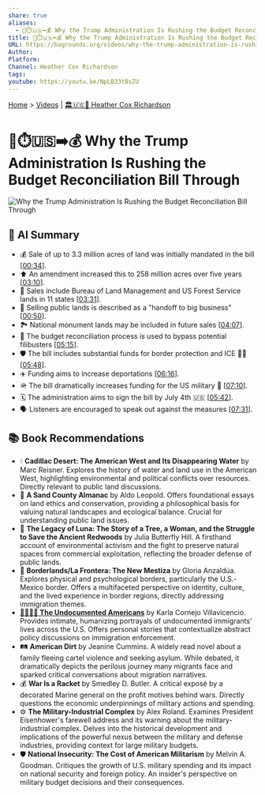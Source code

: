 ```yaml
---
share: true
aliases:
  - 👹⏱️🇺🇸➡️💰 Why the Trump Administration Is Rushing the Budget Reconciliation Bill Through
title: 👹⏱️🇺🇸➡️💰 Why the Trump Administration Is Rushing the Budget Reconciliation Bill Through
URL: https://bagrounds.org/videos/why-the-trump-administration-is-rushing-the-budget-reconciliation-bill-through
Author: 
Platform: 
Channel: Heather Cox Richardson
tags: 
youtube: https://youtu.be/NpLB33tBsZU
---
```

[Home](../index.md) > [Videos](./index.md) | [🏛️🇺🇸📖 Heather Cox Richardson](../people/heather-cox-richardson.md)  
# 👹⏱️🇺🇸➡️💰 Why the Trump Administration Is Rushing the Budget Reconciliation Bill Through  
![Why the Trump Administration Is Rushing the Budget Reconciliation Bill Through](https://youtu.be/NpLB33tBsZU)  
  
## 🤖 AI Summary  
* 💰 Sale of up to 3.3 million acres of land was initially mandated in the bill \[[00:34](http://www.youtube.com/watch?v=NpLB33tBsZU&t=34)\].  
* ⬆️ An amendment increased this to 258 million acres over five years \[[03:10](http://www.youtube.com/watch?v=NpLB33tBsZU&t=190)\].  
* 🌲 Sales include Bureau of Land Management and US Forest Service lands in 11 states \[[03:31](http://www.youtube.com/watch?v=NpLB33tBsZU&t=211)\].  
* 🤝 Selling public lands is described as a "handoff to big business" \[[00:50](http://www.youtube.com/watch?v=NpLB33tBsZU&t=50)\].  
* 🏞️ National monument lands may be included in future sales \[[04:07](http://www.youtube.com/watch?v=NpLB33tBsZU&t=247)\].  
* 📜 The budget reconciliation process is used to bypass potential filibusters \[[05:15](http://www.youtube.com/watch?v=NpLB33tBsZU&t=315)\].  
* 🛡️ The bill includes substantial funds for border protection and ICE 👮‍♂️ \[[05:48](http://www.youtube.com/watch?v=NpLB33tBsZU&t=348)\].  
* ✈️ Funding aims to increase deportations \[[06:16](http://www.youtube.com/watch?v=NpLB33tBsZU&t=376)\].  
* 🪖 The bill dramatically increases funding for the US military 🚀 \[[07:10](http://www.youtube.com/watch?v=NpLB33tBsZU&t=430)\].  
* 🗓️ The administration aims to sign the bill by July 4th 🇺🇸 \[[05:42](http://www.youtube.com/watch?v=NpLB33tBsZU&t=342)\].  
* 🗣️ Listeners are encouraged to speak out against the measures \[[07:31](http://www.youtube.com/watch?v=NpLB33tBsZU&t=451)\].  
  
## 📚 Book Recommendations  
* 💧 **Cadillac Desert: The American West and Its Disappearing Water** by Marc Reisner. Explores the history of water and land use in the American West, highlighting environmental and political conflicts over resources. Directly relevant to public land discussions.  
* 🌳 **A Sand County Almanac** by Aldo Leopold. Offers foundational essays on land ethics and conservation, providing a philosophical basis for valuing natural landscapes and ecological balance. Crucial for understanding public land issues.  
* 🌲 **The Legacy of Luna: The Story of a Tree, a Woman, and the Struggle to Save the Ancient Redwoods** by Julia Butterfly Hill. A firsthand account of environmental activism and the fight to preserve natural spaces from commercial exploitation, reflecting the broader defense of public lands.  
* 🛂 **Borderlands/La Frontera: The New Mestiza** by Gloria Anzaldúa. Explores physical and psychological borders, particularly the U.S.-Mexico border. Offers a multifaceted perspective on identity, culture, and the lived experience in border regions, directly addressing immigration themes.  
* **[🚫📄🇺🇸 The Undocumented Americans](../books/the-undocumented-americans.md)** by Karla Cornejo Villavicencio. Provides intimate, humanizing portrayals of undocumented immigrants' lives across the U.S. Offers personal stories that contextualize abstract policy discussions on immigration enforcement.  
* 🛤️ **American Dirt** by Jeanine Cummins. A widely read novel about a family fleeing cartel violence and seeking asylum. While debated, it dramatically depicts the perilous journey many migrants face and sparked critical conversations about migration narratives.  
* 💰 **War Is a Racket** by Smedley D. Butler. A critical exposé by a decorated Marine general on the profit motives behind wars. Directly questions the economic underpinnings of military actions and spending.  
* ⚙️ **The Military-Industrial Complex** by Alex Roland. Examines President Eisenhower's farewell address and its warning about the military-industrial complex. Delves into the historical development and implications of the powerful nexus between the military and defense industries, providing context for large military budgets.  
* 🛡️ **National Insecurity: The Cost of American Militarism** by Melvin A. Goodman. Critiques the growth of U.S. military spending and its impact on national security and foreign policy. An insider's perspective on military budget decisions and their consequences.